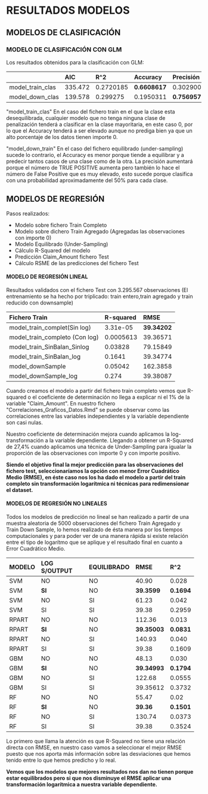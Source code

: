 RESULTADOS MODELOS
==================

MODELOS DE CLASIFICACIÓN
------------------------

### MODELO DE CLASIFICACIÓN CON GLM

Los resultados obtenidos para la clasificación con GLM:

<table style="width:104%;">
<colgroup>
<col width="29%" />
<col width="12%" />
<col width="13%" />
<col width="15%" />
<col width="16%" />
<col width="16%" />
</colgroup>
<thead>
<tr class="header">
<th align="left"></th>
<th align="left">AIC</th>
<th align="left">R^2</th>
<th align="left">Accuracy</th>
<th align="left">Precisión</th>
<th align="left">Recall</th>
</tr>
</thead>
<tbody>
<tr class="odd">
<td align="left">model_train_clas</td>
<td align="left">335.472</td>
<td align="left">0.2720185</td>
<td align="left"><strong>0.6608617</strong></td>
<td align="left">0.3029006</td>
<td align="left">0.006511096</td>
</tr>
<tr class="even">
<td align="left">model_down_clas</td>
<td align="left">139.578</td>
<td align="left">0.299275</td>
<td align="left">0.1950311</td>
<td align="left"><strong>0.7569576 </strong></td>
<td align="left">0.006766421</td>
</tr>
</tbody>
</table>

"model\_train\_clas" En el caso del fichero train en el que la clase
esta desequilibrada, cualquier modelo que no tenga ninguna clase de
penalización tenderá a clasificar en la clase mayoritaria, en este caso
0, por lo que el Accuracy tenderá a ser elevado aunque no prediga bien
ya que un alto porcentaje de los datos tienen importe 0.

"model\_down\_train" En el caso del fichero equilibrado (under-sampling)
sucede lo contrario, el Accuracy es menor porque tiende a equilibrar y a
predecir tantos casos de una clase como de la otra. La precisión
aumentará porque el número de TRUE POSITIVE aumenta pero también lo hace
el número de False Positive que es muy elevado, esto sucede porque
clasifica con una probabilidad aproximadamente del 50% para cada clase.

MODELOS DE REGRESIÓN
--------------------

Pasos realizados:

-   Modelo sobre fichero Train Completo
-   Modelo sobre dichero Train Agregado (Agregadas las observaciones con
    importe 0)
-   Modelo Equilibrado (Under-Sampling)
-   Cálculo R-Squared del modelo
-   Predicción Claim\_Amount fichero Test
-   Cálculo RSME de las predicciones del fichero Test

#### MODELO DE REGRESIÓN LINEAL

Resultados validados con el fichero Test con 3.295.567 observaciones (El
entrenamiento se ha hecho por triplicado: train entero,train agregado y
train reducido con downsample)

<table>
<thead>
<tr class="header">
<th align="left">Fichero Train</th>
<th align="left">R-squared</th>
<th align="left">RMSE</th>
</tr>
</thead>
<tbody>
<tr class="odd">
<td align="left">model_train_complet(Sin log)</td>
<td align="left">3.31e-05</td>
<td align="left"><strong>39.34202</strong></td>
</tr>
<tr class="even">
<td align="left">model_train_completo (Con log)</td>
<td align="left">0.0005613</td>
<td align="left">39.36571</td>
</tr>
<tr class="odd">
<td align="left">model_train_SinBalan_Sinlog</td>
<td align="left">0.03828</td>
<td align="left">79.15849</td>
</tr>
<tr class="even">
<td align="left">model_train_SinBalan_log</td>
<td align="left">0.1641</td>
<td align="left">39.34774</td>
</tr>
<tr class="odd">
<td align="left">model_downSample</td>
<td align="left">0.05042</td>
<td align="left">162.3858</td>
</tr>
<tr class="even">
<td align="left">model_downSample_log</td>
<td align="left">0.274</td>
<td align="left">39.38087</td>
</tr>
</tbody>
</table>

Cuando creamos el modelo a partir del fichero train completo vemos que
R-squared o el coeficiente de determinación no llega a explicar ni el 1%
de la variable "Claim\_Amount". En nuestro fichero
"Correlaciones\_Graficos\_Datos.Rmd" se puede observar como las
correlaciones entre las variables independientes y la variable
dependiente son casi nulas.

Nuestro coeficiente de determinación mejora cuando aplicamos la
log-transformación a la variable dependiente. Llegando a obtener un
R-Squared de 27,4% cuando aplicamos una técnica de Under-Sampling para
igualar la proporción de las observaciones con importe 0 y con importe
positivo.

**Siendo el objetivo final la mejor predicción para las observaciones
del fichero test, seleccionaríamos la opción con menor Error Cuadrático
Medio (RMSE), en éste caso nos los ha dado el modelo a partir del train
completo sin transformación logarítmica ni técnicas para redimensionar
el dataset.**

#### MODELOS DE REGRESIÓN NO LINEALES

Todos los modelos de predicción no lineal se han realizado a partir de
una muestra aleatoria de 5000 observaciones del fichero Train Agregado y
Train Down Sample, lo hemos realizado de ésta manera por los tiempos
computacionales y para poder ver de una manera rápida si existe relación
entre el tipo de logarítmo que se aplique y el resultado final en cuanto
a Error Cuadrático Medio.

<table>
<thead>
<tr class="header">
<th align="left">MODELO</th>
<th align="left">LOG S/OUTPUT</th>
<th align="left">EQUILIBRADO</th>
<th align="left">RMSE</th>
<th align="left">R^2</th>
</tr>
</thead>
<tbody>
<tr class="odd">
<td align="left">SVM</td>
<td align="left">NO</td>
<td align="left">NO</td>
<td align="left">40.90</td>
<td align="left">0.028</td>
</tr>
<tr class="even">
<td align="left">SVM</td>
<td align="left"><strong>SI</strong></td>
<td align="left">NO</td>
<td align="left"><strong>39.3599</strong></td>
<td align="left"><strong>0.1694</strong></td>
</tr>
<tr class="odd">
<td align="left">SVM</td>
<td align="left">NO</td>
<td align="left">SI</td>
<td align="left">61.23</td>
<td align="left">0.042</td>
</tr>
<tr class="even">
<td align="left">SVM</td>
<td align="left">SI</td>
<td align="left">SI</td>
<td align="left">39.38</td>
<td align="left">0.2959</td>
</tr>
<tr class="odd">
<td align="left">RPART</td>
<td align="left">NO</td>
<td align="left">NO</td>
<td align="left">112.36</td>
<td align="left">0.013</td>
</tr>
<tr class="even">
<td align="left">RPART</td>
<td align="left"><strong>SI</strong></td>
<td align="left">NO</td>
<td align="left"><strong>39.35003</strong></td>
<td align="left"><strong>0.0831</strong></td>
</tr>
<tr class="odd">
<td align="left">RPART</td>
<td align="left">NO</td>
<td align="left">SI</td>
<td align="left">140.93</td>
<td align="left">0.040</td>
</tr>
<tr class="even">
<td align="left">RPART</td>
<td align="left">SI</td>
<td align="left">SI</td>
<td align="left">39.38</td>
<td align="left">0.1609</td>
</tr>
<tr class="odd">
<td align="left">GBM</td>
<td align="left">NO</td>
<td align="left">NO</td>
<td align="left">48.13</td>
<td align="left">0.030</td>
</tr>
<tr class="even">
<td align="left">GBM</td>
<td align="left"><strong>SI</strong></td>
<td align="left">NO</td>
<td align="left"><strong>39.34993</strong></td>
<td align="left"><strong>0.1794</strong></td>
</tr>
<tr class="odd">
<td align="left">GBM</td>
<td align="left">NO</td>
<td align="left">SI</td>
<td align="left">122.68</td>
<td align="left">0.0555</td>
</tr>
<tr class="even">
<td align="left">GBM</td>
<td align="left">SI</td>
<td align="left">SI</td>
<td align="left">39.35612</td>
<td align="left">0.3732</td>
</tr>
<tr class="odd">
<td align="left">RF</td>
<td align="left">NO</td>
<td align="left">NO</td>
<td align="left">55.47</td>
<td align="left">0.02</td>
</tr>
<tr class="even">
<td align="left">RF</td>
<td align="left"><strong>SI</strong></td>
<td align="left">NO</td>
<td align="left"><strong>39.36</strong></td>
<td align="left"><strong>0.1501</strong></td>
</tr>
<tr class="odd">
<td align="left">RF</td>
<td align="left">NO</td>
<td align="left">SI</td>
<td align="left">130.74</td>
<td align="left">0.0373</td>
</tr>
<tr class="even">
<td align="left">RF</td>
<td align="left">SI</td>
<td align="left">SI</td>
<td align="left">39.38</td>
<td align="left">0.3524</td>
</tr>
</tbody>
</table>

Lo primero que llama la atención es que R-Squared no tiene una relación
directa con RMSE, en nuestro caso vamos a seleccionar el mejor RMSE
puesto que nos aporta más información sobre las desviaciones que hemos
tenido entre lo que hemos predicho y lo real.

**Vemos que los modelos que mejores resultados nos dan no tienen porque
estar equilibrados pero si que nos disminuye el RMSE aplicar una
transformación logarítmica a nuestra variable dependiente.**
